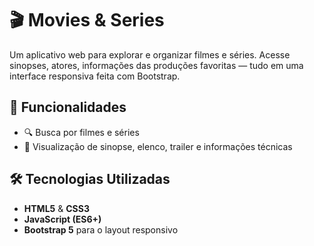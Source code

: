 # 🎬 Movies & Series

Um aplicativo web para explorar e organizar filmes e séries. Acesse sinopses, atores, informações das produções favoritas — tudo em uma interface responsiva feita com Bootstrap.

## 🚀 Funcionalidades

- 🔍 Busca por filmes e séries
- 📝 Visualização de sinopse, elenco, trailer e informações técnicas

## 🛠️ Tecnologias Utilizadas

- **HTML5** & **CSS3**
- **JavaScript (ES6+)**
- **Bootstrap 5** para o layout responsivo

